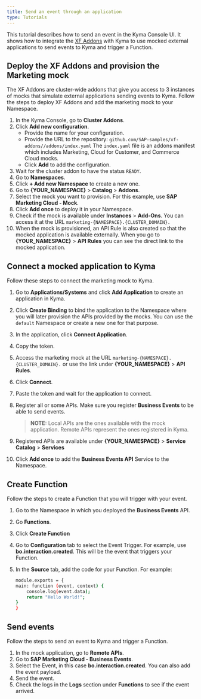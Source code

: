 ```yaml
---
title: Send an event through an application
type: Tutorials
---
```


This tutorial describes how to send an event in the Kyma Console UI. It shows how to integrate the [XF Addons](https://github.com/SAP-samples/xf-addons/tree/master/addons) with Kyma to use mocked external applications to send events to Kyma and trigger a Function.

## Deploy the XF Addons and provision the Marketing mock

The XF Addons are cluster-wide addons that give you access to 3 instances of mocks that simulate external applications sending events to Kyma.
Follow the steps to deploy XF Addons and add the marketing mock to your Namespace.

1. In the Kyma Console, go to **Cluster Addons**.
2. Click **Add new configuration**.
    * Provide the name for your configuration.
    * Provide the URL to the repository: `github.com/SAP-samples/xf-addons//addons/index.yaml` The `index.yaml` file is an addons manifest which includes Marketing, Cloud for Customer, and Commerce Cloud mocks.
    * Click **Add** to add the configuration.
3. Wait for the cluster addon to have the status `READY`.
4. Go to **Namespaces**.
5. Click **+ Add new Namespace** to create a new one.
6. Go to **{YOUR_NAMESPACE}** >  **Catalog** > **Addons**.
7. Select the mock you want to provision. For this example, use **SAP Marketing Cloud - Mock**.
8. Click **Add once** to deploy it in your Namespace.
9. Check if the mock is available under **Instances** > **Add-Ons**. You can access it at the URL `marketing-{NAMESPACE}.{CLUSTER_DOMAIN}.`
10. When the mock is provisioned, an API Rule is also created so that the mocked application is available externally. When you go to **{YOUR_NAMESPACE}** > **API Rules** you can see the direct link to the mocked application.

## Connect a mocked application to Kyma

Follow these steps to connect the marketing mock to Kyma.

1. Go to **Applications/Systems** and click **Add Application** to create an application in Kyma.
2. Click **Create Binding** to bind the application to the Namespace where you will later provision the APIs provided by the mocks. You can use the `default` Namespace or create a new one for that purpose.
3. In the application, click **Connect Application**.
4. Copy the token.
5. Access the marketing mock at the URL `marketing-{NAMESPACE}.{CLUSTER_DOMAIN}.` or use the link under **{YOUR_NAMESPACE}** > **API Rules**.
6. Click **Connect**.
7. Paste the token and wait for the application to connect.
8. Register all or some APIs. Make sure you register **Business Events** to be able to send events.

    >**NOTE:** Local APIs are the ones available with the mock application. Remote APIs represent the ones registered in Kyma.

9. Registered APIs are available under **{YOUR_NAMESPACE}** > **Service Catalog** > **Services**
10. Click **Add once** to add the **Business Events API** Service to the Namespace.

##  Create Function

Follow the steps to create a Function that you will trigger with your event.

1. Go to the Namespace in which you deployed the **Business Events** API.
2. Go **Functions**.
3. Click **Create Function**
4. Go to **Configuration** tab to select the Event Trigger. For example, use **bo.interaction.created**. This will be the event that triggers your Function.
5. In the **Source** tab, add the code for your Function. For example:

    ```bash
    module.exports = {
    main: function (event, context) {
        console.log(event.data);
        return "Hello World!";
    }
    }
    ```

## Send events

Follow the steps to send an event to Kyma and trigger a Function.

1. In the mock application, go to **Remote APIs**.
2. Go to **SAP Marketing Cloud - Business Events**.
3. Select the Event, in this case **bo.interaction.created**. You can also add the event payload.
4. Send the event.
5. Check the logs in the **Logs** section under **Functions** to see if the event arrived.